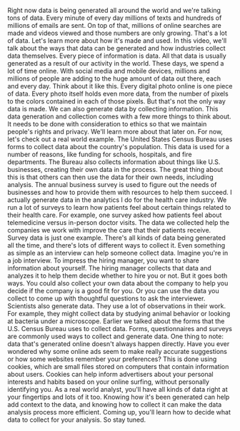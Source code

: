 
Right now data is being generated all around the world and we're talking tons of data. Every minute of every day millions of texts and hundreds of millions of emails are sent. On top of that, millions of online searches are made and videos viewed and those numbers are only growing. That's a lot of data. Let's learn more about how it's made and used. In this video, we'll talk about the ways that data can be generated and how industries collect data themselves. Every piece of information is data. All that data is usually generated as a result of our activity in the world. These days, we spend a lot of time online. With social media and mobile devices, millions and millions of people are adding to the huge amount of data out there, each and every day. Think about it like this. Every digital photo online is one piece of data. Every photo itself holds even more data, from the number of pixels to the colors contained in each of those pixels. But that's not the only way data is made. We can also generate data by collecting information. This data generation and collection comes with a few more things to think about. It needs to be done with consideration to ethics so that we maintain people's rights and privacy. We'll learn more about that later on. For now, let's check out a real world example. The United States Census Bureau uses forms to collect data about the country's population. This data is used for a number of reasons, like funding for schools, hospitals, and fire departments. The Bureau also collects information about things like U.S. businesses, creating their own data in the process. The great thing about this is that others can then use the data for their own needs, including analysis. The annual business survey is used to figure out the needs of businesses and how to provide them with resources to help them succeed. I actually generate data in the analytics I do for the health care industry. We run a lot of surveys to learn how patients feel about certain things related to their health care. For example, one survey asked how patients feel about telemedicine versus in-person doctor visits. The data we collected help the companies we work with improve the care that their patients receive. Survey data is just one example. There's all kinds of data being generated all the time, and there's lots of different ways to collect it. Even something as simple as an interview can help someone collect data. Imagine you're in a job interview. To impress the hiring manager, you want to share information about yourself. The hiring manager collects that data and analyzes it to help them decide whether to hire you or not. But it goes both ways. You could also collect your own data about the company to help you decide if the company is a good fit for you. Or you can use the data you collect to come up with thoughtful questions to ask the interviewer. Scientists also generate data. They use a lot of observations in their work. For example, they might collect data by studying animal behavior or looking at bacteria under a microscope. Earlier we talked about the forms that the U.S. Census Bureau uses to collect data. Forms, questionnaires and surveys are commonly used ways to collect and generate data. One thing to note: data that's generated online doesn't always happen directly. Have you ever wondered why some online ads seem to make really accurate suggestions or how some websites remember your preferences? This is done using cookies, which are small files stored on computers that contain information about users. Cookies can help inform advertisers about your personal interests and habits based on your online surfing, without personally identifying you. As a real world analyst, you'll have all kinds of data right at your fingertips and lots of it too. Knowing how it's been generated can help add context to the data, and knowing how to collect it can make the data analysis process more efficient. Coming up, you'll learn how to decide what data to collect for your analysis. So stay tuned.